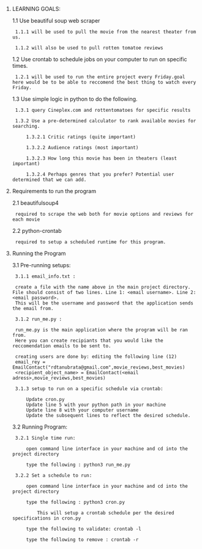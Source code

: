 1. LEARNING GOALS:

    1.1 Use beautiful soup web scraper

        1.1.1 will be used to pull the movie from the nearest theater from us.

        1.1.2 will also be used to pull rotten tomatoe reviews
    
    1.2 Use crontab to schedule jobs on your computer to run on specific times. 

        1.2.1 will be used to run the entire project every Friday.goal here would be to be able to reccomend the best thing to watch every Friday.
    
    1.3 Use simple logic in python to do the following.

        1.3.1 query Cineplex.com and rottentomatoes for specific results

        1.3.2 Use a pre-determined calculator to rank available movies for searching.

            1.3.2.1 Critic ratings (quite important)

            1.3.2.2 Audience ratings (most important)

            1.3.2.3 How long this movie has been in theaters (least important)

            1.3.2.4 Perhaps genres that you prefer? Potential user determined that we can add.

2. Requirements to run the program

    2.1 beautifulsoup4 
        
        required to scrape the web both for movie options and reviews for each movie
    
    2.2 python-crontab 

        required to setup a scheduled runtime for this program. 

3. Running the Program

    3.1 Pre-running setups:

        3.1.1 email_info.txt :
        
        create a file with the name above in the main project directory. File should consist of two lines. Line 1: <email username>. Line 2: <email password>. 
        This will be the username and password that the application sends the email from. 

        3.1.2 run_me.py :

        run_me.py is the main application where the program will be ran from. 
        Here you can create recipiants that you would like the reccomendation emails to be sent to.

        creating users are done by: editing the following line (12)
        email_rey = EmailContact("rdtanubrata@gmail.com",movie_reviews,best_movies)
        <recipient_object_name> = EmailContact(<email adress>,movie_reviews,best_movies)
        
        3.1.3 setup to run on a specific schedule via crontab:

            Update cron.py 
            Update line 5 with your python path in your machine
            Update line 8 with your computer username 
            Update the subsequent lines to reflect the desired schedule.
    
    3.2 Running Program:

        3.2.1 Single time run:

            open command line interface in your machine and cd into the project directory

            type the following : python3 run_me.py

        3.2.2 Set a schedule to run:

            open command line interface in your machine and cd into the project directory

            type the following : python3 cron.py

                This will setup a crontab schedule per the desired specifications in cron.py

            type the following to validate: crontab -l 

            type the following to remove : crontab -r
